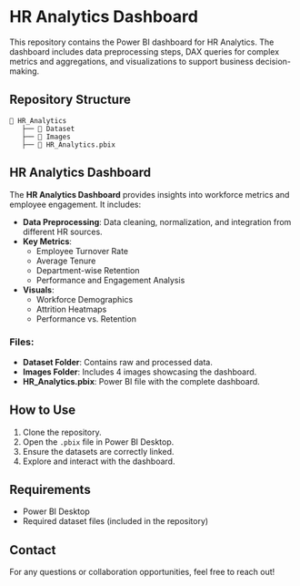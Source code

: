 # HR Analytics Dashboard

This repository contains the Power BI dashboard for HR Analytics. The dashboard includes data preprocessing steps, DAX queries for complex metrics and aggregations, and visualizations to support business decision-making.

## Repository Structure
```
📂 HR_Analytics
   ├── 📂 Dataset  
   ├── 📂 Images  
   ├── 📄 HR_Analytics.pbix  
```

## HR Analytics Dashboard
The **HR Analytics Dashboard** provides insights into workforce metrics and employee engagement. It includes:
- **Data Preprocessing**: Data cleaning, normalization, and integration from different HR sources.
- **Key Metrics**:
  - Employee Turnover Rate
  - Average Tenure
  - Department-wise Retention
  - Performance and Engagement Analysis
- **Visuals**:
  - Workforce Demographics
  - Attrition Heatmaps
  - Performance vs. Retention

### Files:
- **Dataset Folder**: Contains raw and processed data.
- **Images Folder**: Includes 4 images showcasing the dashboard.
- **HR_Analytics.pbix**: Power BI file with the complete dashboard.

## How to Use
1. Clone the repository.
2. Open the `.pbix` file in Power BI Desktop.
3. Ensure the datasets are correctly linked.
4. Explore and interact with the dashboard.

## Requirements
- Power BI Desktop
- Required dataset files (included in the repository)

## Contact
For any questions or collaboration opportunities, feel free to reach out!

